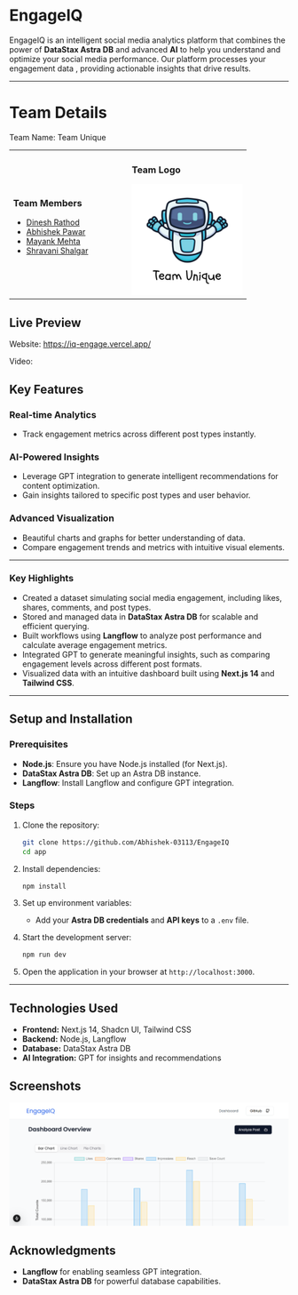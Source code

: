 # EngageIQ

EngageIQ is an intelligent social media analytics platform that combines the power of **DataStax Astra DB** and advanced **AI** to help you understand and optimize your social media performance. Our platform processes your engagement data , providing actionable insights that drive results.

---

# Team Details
Team Name: Team Unique

<table>
<tr>
<td width="50%">

### Team Members
- [Dinesh Rathod](https://github.com/codewithdinesh)
- [Abhishek Pawar](https://github.com/abhishek-03113)
- [Mayank Mehta](https://github.com/mayankmehta8)
- [Shravani Shalgar](https://github.com/sshalgar)

</td>
<td width="50%">

### Team Logo
<img src="app/public/TeamUnique.png" width="200" height="200" alt="Team Unique Logo">

</td>
</tr>
</table>

## Live Preview
Website: https://iq-engage.vercel.app/

Video:  


## Key Features

### Real-time Analytics
- Track engagement metrics across different post types instantly.

### AI-Powered Insights
- Leverage GPT integration to generate intelligent recommendations for content optimization.
- Gain insights tailored to specific post types and user behavior.

### Advanced Visualization
- Beautiful charts and graphs for better understanding of data.
- Compare engagement trends and metrics with intuitive visual elements.

---


### Key Highlights
- Created a dataset simulating social media engagement, including likes, shares, comments, and post types.
- Stored and managed data in **DataStax Astra DB** for scalable and efficient querying.
- Built workflows using **Langflow** to analyze post performance and calculate average engagement metrics.
- Integrated GPT to generate meaningful insights, such as comparing engagement levels across different post formats.
- Visualized data with an intuitive dashboard built using **Next.js 14** and **Tailwind CSS**.

---

## Setup and Installation

### Prerequisites
- **Node.js**: Ensure you have Node.js installed (for Next.js).
- **DataStax Astra DB**: Set up an Astra DB instance.
- **Langflow**: Install Langflow and configure GPT integration.

### Steps
1. Clone the repository:
   ```bash
   git clone https://github.com/Abhishek-03113/EngageIQ
   cd app
   ```
2. Install dependencies:
   ```bash
   npm install
   ```
3. Set up environment variables:
   - Add your **Astra DB credentials** and **API keys** to a `.env` file.

4. Start the development server:
   ```bash
   npm run dev
   ```

5. Open the application in your browser at `http://localhost:3000`.

---

## Technologies Used
- **Frontend:** Next.js 14, Shadcn UI, Tailwind CSS
- **Backend:** Node.js, Langflow
- **Database:** DataStax Astra DB
- **AI Integration:** GPT for insights and recommendations

## Screenshots
![Dashboard](app/public/dashboard.png)

## Acknowledgments
- **Langflow** for enabling seamless GPT integration.
- **DataStax Astra DB** for powerful database capabilities.
